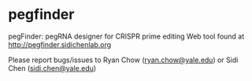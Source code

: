 # pegfinder
pegFinder: pegRNA designer for CRISPR prime editing
Web tool found at http://pegfinder.sidichenlab.org

Please report bugs/issues to Ryan Chow (ryan.chow@yale.edu) or Sidi Chen (sidi.chen@yale.edu)

